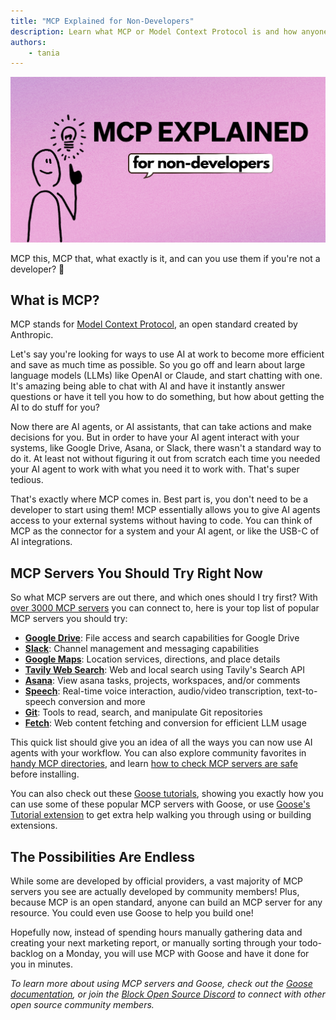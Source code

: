```yaml
---
title: "MCP Explained for Non-Developers"
description: Learn what MCP or Model Context Protocol is and how anyone can use it to save time on tasks.
authors: 
    - tania
---
```


![blog cover](mcp_nondevs.png)

MCP this, MCP that, what exactly is it, and can you use them if you're not a developer? 🤔

<!--truncate-->

## What is MCP?

MCP stands for [Model Context Protocol](https://modelcontextprotocol.io/introduction), an open standard created by Anthropic.

Let's say you're looking for ways to use AI at work to become more efficient and save as much time as possible. So you go off and learn about large language models (LLMs) like OpenAI or Claude, and start chatting with one. It's amazing being able to chat with AI and have it instantly answer questions or have it tell you how to do something, but how about getting the AI to do stuff for you?

Now there are AI agents, or AI assistants, that can take actions and make decisions for you. But in order to have your AI agent interact with your systems, like Google Drive, Asana, or Slack, there wasn't a standard way to do it. At least not without figuring it out from scratch each time you needed your AI agent to work with what you need it to work with. That's super tedious.

That's exactly where MCP comes in. Best part is, you don't need to be a developer to start using them! MCP essentially allows you to give AI agents access to your external systems without having to code. You can think of MCP as the connector for a system and your AI agent, or like the USB-C of AI integrations.

## MCP Servers You Should Try Right Now
So what MCP servers are out there, and which ones should I try first? With [over 3000 MCP servers](https://glama.ai/mcp/servers) you can connect to, here is your top list of popular MCP servers you should try:

- **[Google Drive](https://github.com/rishipradeep-think41/drive-mcp)**: File access and search capabilities for Google Drive
- **[Slack](https://github.com/modelcontextprotocol/servers/tree/main/src/slack)**: Channel management and messaging capabilities
- **[Google Maps](https://github.com/modelcontextprotocol/servers/tree/main/src/google-maps)**: Location services, directions, and place details
- **[Tavily Web Search](https://github.com/RamXX/mcp-tavily)**: Web and local search using Tavily's Search API
- **[Asana](https://github.com/roychri/mcp-server-asana)**: View asana tasks, projects, workspaces, and/or comments
- **[Speech](https://github.com/Kvadratni/speech-mcp)**: Real-time voice interaction, audio/video transcription, text-to-speech conversion and more
- **[Git](https://github.com/modelcontextprotocol/servers/tree/main/src/git)**: Tools to read, search, and manipulate Git repositories
- **[Fetch](https://github.com/modelcontextprotocol/servers/tree/main/src/fetch)**: Web content fetching and conversion for efficient LLM usage

This quick list should give you an idea of all the ways you can now use AI agents with your workflow. You can also explore community favorites in [handy MCP directories](https://dev.to/techgirl1908/my-favorite-mcp-directories-573n), and learn [how to check MCP servers are safe](https://block.github.io/goose/blog/2025/03/26/mcp-security) before installing.

You can also check out these [Goose tutorials](https://block.github.io/goose/docs/category/tutorials), showing you exactly how you can use some of these popular MCP servers with Goose, or use [Goose's Tutorial extension](https://block.github.io/goose/docs/tutorials/tutorial-extension) to get extra help walking you through using or building extensions.

## The Possibilities Are Endless
While some are developed by official providers, a vast majority of MCP servers you see are actually developed by community members! Plus, because MCP is an open standard, anyone can build an MCP server for any resource. You could even use Goose to help you build one!

Hopefully now, instead of spending hours manually gathering data and creating your next marketing report, or manually sorting through your todo-backlog on a Monday, you will use MCP with Goose and have it done for you in minutes.

*To learn more about using MCP servers and Goose, check out the [Goose documentation](https://block.github.io/goose/docs/category/getting-started), or join the [Block Open Source Discord](https://discord.gg/block-opensource) to connect with other open source community members.*

<head>
  <meta property="og:title" content="MCP Explained for Non-Developers" />
  <meta property="og:type" content="article" />
  <meta property="og:url" content="https://block.github.io/goose/blog/2025/03/28/mcp-nondevs" />
  <meta property="og:description" content="Learn what MCP or Model Context Protocol is and how anyone can use it to save time on tasks." />
  <meta property="og:image" content="http://block.github.io/goose/assets/images/mcp_nondevs-5ce7f39de923cab01de6e14e5dc06744.png" />
  <meta name="twitter:card" content="summary_large_image" />
  <meta property="twitter:domain" content="block.github.io/goose" />
  <meta name="twitter:title" content="MCP Explained for Non-Developers" />
  <meta name="twitter:description" content="Learn what MCP or Model Context Protocol is and how anyone can use it to save time on tasks." />
  <meta name="twitter:image" content="http://block.github.io/goose/assets/images/mcp_nondevs-5ce7f39de923cab01de6e14e5dc06744.png" />
</head>